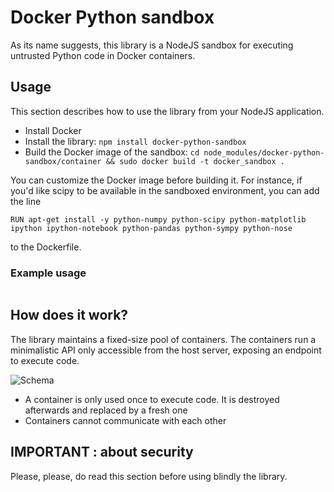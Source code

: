 # Docker Python sandbox

As its name suggests, this library is a NodeJS sandbox for executing untrusted Python code in Docker containers.

## Usage

This section describes how to use the library from your NodeJS application.

- Install Docker
- Install the library: `npm install docker-python-sandbox`
- Build the Docker image of the sandbox: `cd node_modules/docker-python-sandbox/container && sudo docker build -t docker_sandbox .`

You can customize the Docker image before building it. For instance, if you'd like scipy to be available in the sandboxed environment, you can add the line

```
RUN apt-get install -y python-numpy python-scipy python-matplotlib ipython ipython-notebook python-pandas python-sympy python-nose
```

to the Dockerfile.

### Example usage

```

```

## How does it work?

The library maintains a fixed-size pool of containers. The containers run a minimalistic API only accessible from the host server, exposing an endpoint to execute code. 

![Schema](https://i.imgur.com/i8O7v2a.png)

- A container is only used once to execute code. It is destroyed afterwards and replaced by a fresh one
- Containers cannot communicate with each other

## IMPORTANT : about security

Please, please, do read this section before using blindly the library.
